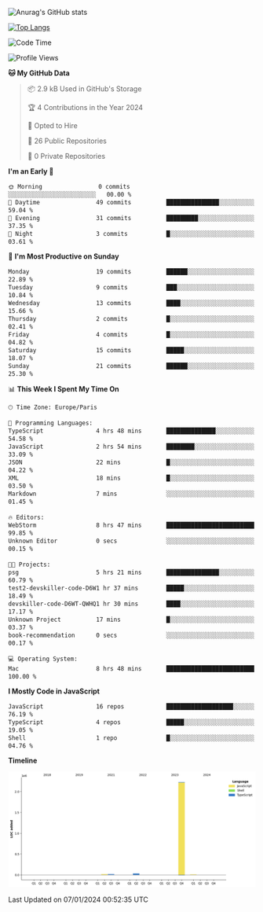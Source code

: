 ![Anurag's GitHub stats](https://github-readme-stats.vercel.app/api?username=sufiane&theme=dark&show_icons=true&count_private=true)


[![Top Langs](https://github-readme-stats.vercel.app/api/top-langs/?username=sufiane&layout=compact)](https://github.com/anuraghazra/github-readme-stats)

<!--START_SECTION:waka-->
![Code Time](http://img.shields.io/badge/Code%20Time-958%20hrs%2036%20mins-blue)

![Profile Views](http://img.shields.io/badge/Profile%20Views-0-blue)

**🐱 My GitHub Data** 

> 📦 2.9 kB Used in GitHub's Storage 
 > 
> 🏆 4 Contributions in the Year 2024
 > 
> 💼 Opted to Hire
 > 
> 📜 26 Public Repositories 
 > 
> 🔑 0 Private Repositories 
 > 
**I'm an Early 🐤** 

```text
🌞 Morning                0 commits           ░░░░░░░░░░░░░░░░░░░░░░░░░   00.00 % 
🌆 Daytime                49 commits          ███████████████░░░░░░░░░░   59.04 % 
🌃 Evening                31 commits          █████████░░░░░░░░░░░░░░░░   37.35 % 
🌙 Night                  3 commits           █░░░░░░░░░░░░░░░░░░░░░░░░   03.61 % 
```
📅 **I'm Most Productive on Sunday** 

```text
Monday                   19 commits          ██████░░░░░░░░░░░░░░░░░░░   22.89 % 
Tuesday                  9 commits           ███░░░░░░░░░░░░░░░░░░░░░░   10.84 % 
Wednesday                13 commits          ████░░░░░░░░░░░░░░░░░░░░░   15.66 % 
Thursday                 2 commits           █░░░░░░░░░░░░░░░░░░░░░░░░   02.41 % 
Friday                   4 commits           █░░░░░░░░░░░░░░░░░░░░░░░░   04.82 % 
Saturday                 15 commits          █████░░░░░░░░░░░░░░░░░░░░   18.07 % 
Sunday                   21 commits          ██████░░░░░░░░░░░░░░░░░░░   25.30 % 
```


📊 **This Week I Spent My Time On** 

```text
🕑︎ Time Zone: Europe/Paris

💬 Programming Languages: 
TypeScript               4 hrs 48 mins       ██████████████░░░░░░░░░░░   54.58 % 
JavaScript               2 hrs 54 mins       ████████░░░░░░░░░░░░░░░░░   33.09 % 
JSON                     22 mins             █░░░░░░░░░░░░░░░░░░░░░░░░   04.22 % 
XML                      18 mins             █░░░░░░░░░░░░░░░░░░░░░░░░   03.50 % 
Markdown                 7 mins              ░░░░░░░░░░░░░░░░░░░░░░░░░   01.45 % 

🔥 Editors: 
WebStorm                 8 hrs 47 mins       █████████████████████████   99.85 % 
Unknown Editor           0 secs              ░░░░░░░░░░░░░░░░░░░░░░░░░   00.15 % 

🐱‍💻 Projects: 
psg                      5 hrs 21 mins       ███████████████░░░░░░░░░░   60.79 % 
test2-devskiller-code-D6W1 hr 37 mins        █████░░░░░░░░░░░░░░░░░░░░   18.49 % 
devskiller-code-D6WT-QWHQ1 hr 30 mins        ████░░░░░░░░░░░░░░░░░░░░░   17.17 % 
Unknown Project          17 mins             █░░░░░░░░░░░░░░░░░░░░░░░░   03.37 % 
book-recommendation      0 secs              ░░░░░░░░░░░░░░░░░░░░░░░░░   00.17 % 

💻 Operating System: 
Mac                      8 hrs 48 mins       █████████████████████████   100.00 % 
```

**I Mostly Code in JavaScript** 

```text
JavaScript               16 repos            ███████████████████░░░░░░   76.19 % 
TypeScript               4 repos             █████░░░░░░░░░░░░░░░░░░░░   19.05 % 
Shell                    1 repo              █░░░░░░░░░░░░░░░░░░░░░░░░   04.76 % 
```



**Timeline**

![Lines of Code chart](https://raw.githubusercontent.com/Sufiane/Sufiane/main/assets/bar_graph.png)


 Last Updated on 07/01/2024 00:52:35 UTC
<!--END_SECTION:waka-->


<!--
**Sufiane/sufiane** is a ✨ _special_ ✨ repository because its `README.md` (this file) appears on your GitHub profile.

Here are some ideas to get you started:

- 🔭 I’m currently working on ...
- 🌱 I’m currently learning ...
- 👯 I’m looking to collaborate on ...
- 🤔 I’m looking for help with ...
- 💬 Ask me about ...
- 📫 How to reach me: ...
- 😄 Pronouns: ...
- ⚡ Fun fact: ...
-->
